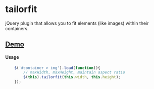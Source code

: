 # tailorfit

jQuery plugin that allows you to fit elements (like images) within their containers.

## [Demo](http://dev.fhmp.net/tailorfit/demo/)

#### Usage
```javascript
    $('#container > img').load(function(){
        // maxWidth, maxHeight, maintain aspect ratio
        $(this).tailorfit(this.width, this.height);
    });
```
